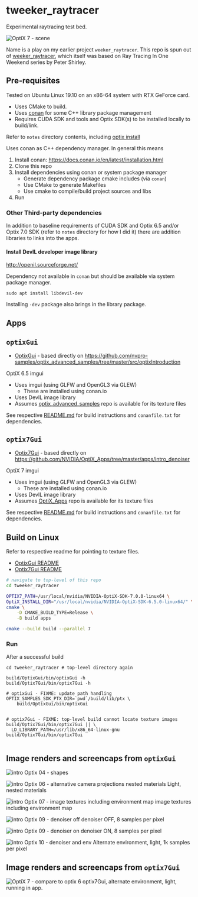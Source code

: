 tweeker_raytracer
=================

Experimental raytracing test bed.

![OptiX 7 - scene](assets/img/optix7_running.png)

Name is a play on my earlier project `weeker_raytracer`. This repo is spun out of [weeker_raytracer](https://github.com/idcrook/weeker_raytracer), which itself was based on Ray Tracing In One Weekend series by Peter Shirley.

Pre-requisites
--------------

Tested on Ubuntu Linux 19.10 on an x86-64 system with RTX GeForce card.

-	Uses CMake to build.
-	Uses [conan](https://conan.io/) for some C++ library package management
-	Requires CUDA SDK and tools and Optix SDK(s) to be installed locally to build/link.

Refer to `notes` directory contents, including [optix install](notes/optix/install.md)

Uses conan as C++ dependency manager. In general this means

1.	Install conan: https://docs.conan.io/en/latest/installation.html
2.	Clone this repo
3.	Install dependencies using conan or system package manager
	-	Generate dependency package cmake includes (via `conan`\)
	-	Use CMake to generate Makefiles
	-	Use cmake to compile/build project sources and libs
4.	Run

### Other Third-party dependencies

In addition to baseline requirements of CUDA SDK and Optix 6.5 and/or Optix 7.0 SDK (refer to `notes` directory for how I did it) there are addition libraries to links into the apps.

#### Install DevIL developer image library

http://openil.sourceforge.net/

Dependency not available in `conan` but should be available via system package manager.

```shell
sudo apt install libdevil-dev
```

Installing `-dev` package also brings in the library package.

Apps
----

`optixGui`
----------

-	[OptixGui](apps/OptixGui) - based directly on https://github.com/nvpro-samples/optix_advanced_samples/tree/master/src/optixIntroduction

OptiX 6.5 imgui

-	Uses imgui (using GLFW and OpenGL3 via GLEW)
	-	These are installed using conan.io
-	Uses DevIL image library
-	Assumes [optix_advanced_samples](https://github.com/nvpro-samples/optix_advanced_samples) repo is available for its texture files

See respective [README.md](apps/OptixGui/README.md) for build instructions and `conanfile.txt` for dependencies.

`optix7Gui`
-----------

-	[Optix7Gui](apps/Optix7Gui) - based directly on https://github.com/NVIDIA/OptiX_Apps/tree/master/apps/intro_denoiser

OptiX 7 imgui

-	Uses imgui (using GLFW and OpenGL3 via GLEW)
	-	These are installed using conan.io
-	Uses DevIL image library
-	Assumes [OptiX_Apps](https://github.com/NVIDIA/OptiX_Apps) repo is available for its texture files

See respective [README.md](apps/Optix7Gui/README.md) for build instructions and `conanfile.txt` for dependencies.

Build on Linux
--------------

Refer to respective readme for pointing to texture files.

-	[OptixGui README](apps/OptixGui/README.md)
-	[Optix7Gui README](apps/Optix7Gui/README.md)

```bash
# navigate to top-level of this repo
cd tweeker_raytracer

OPTIX7_PATH=/usr/local/nvidia/NVIDIA-OptiX-SDK-7.0.0-linux64 \
OptiX_INSTALL_DIR="/usr/local/nvidia/NVIDIA-OptiX-SDK-6.5.0-linux64/" \
cmake \
    -D CMAKE_BUILD_TYPE=Release \
    -B build apps

cmake --build build --parallel 7

```

### Run

After a successful build

```shell
cd tweeker_raytracer # top-level directory again

build/OptixGui/bin/optixGui -h
build/Optix7Gui/bin/optix7Gui -h

# optixGui - FIXME: update path handling
OPTIX_SAMPLES_SDK_PTX_DIR=`pwd`/build/lib/ptx \
    build/OptixGui/bin/optixGui


# optix7Gui - FIXME: top-level build cannot locate texture images
build/Optix7Gui/bin/optix7Gui || \
  LD_LIBRARY_PATH=/usr/lib/x86_64-linux-gnu build/Optix7Gui/bin/optix7Gui


```

Image renders and screencaps from `optixGui`
--------------------------------------------

![intro Optix 04 - shapes](assets/img/intro_04.png)

![intro Optix 06 - alternative camera projections nested materials](assets/img/intro_06.png) Light, nested materials

![intro Optix 07 - image textures including environment map](assets/img/intro_07.png) image textures including environment map

![intro Optix 09 - denoiser off](assets/img/intro_09_denoise_off_8pp.png) denoiser OFF, 8 samples per pixel

![intro Optix 09 - denoiser on](assets/img/intro_09_denoise_on_8pp.png) denoiser ON, 8 samples per pixel

![intro Optix 10 - denoiser and env](assets/img/intro_10_altenv_light_1024pp.png) Alternate environment, light, 1k samples per pixel

Image renders and screencaps from `optix7Gui`
---------------------------------------------

![OptiX 7 - compare to optix 6](assets/img/optix7_compare.png) optix7Gui, alternate environment, light, running in app.
